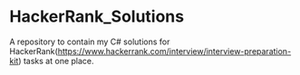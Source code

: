 # HackerRank_Solutions

A repository to contain my C# solutions for HackerRank(https://www.hackerrank.com/interview/interview-preparation-kit) tasks at one place.
